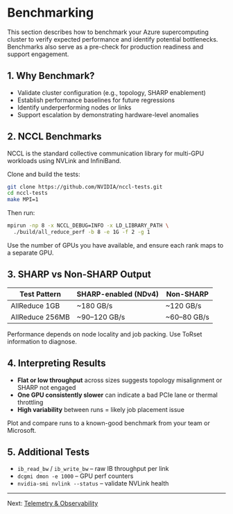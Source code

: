 
# Benchmarking
 
This section describes how to benchmark your Azure supercomputing cluster to verify expected performance and identify potential bottlenecks. Benchmarks also serve as a pre-check for production readiness and support engagement.
 
## 1. Why Benchmark?
 
- Validate cluster configuration (e.g., topology, SHARP enablement)
- Establish performance baselines for future regressions
- Identify underperforming nodes or links
- Support escalation by demonstrating hardware-level anomalies
 
## 2. NCCL Benchmarks
 
NCCL is the standard collective communication library for multi-GPU workloads using NVLink and InfiniBand.
 
Clone and build the tests:
 
```bash
git clone https://github.com/NVIDIA/nccl-tests.git
cd nccl-tests
make MPI=1
```
 
Then run:
 
```bash
mpirun -np 8 -x NCCL_DEBUG=INFO -x LD_LIBRARY_PATH \
  ./build/all_reduce_perf -b 8 -e 1G -f 2 -g 1
```
 
Use the number of GPUs you have available, and ensure each rank maps to a separate GPU.
 
## 3. SHARP vs Non-SHARP Output
 
| Test Pattern      | SHARP-enabled (NDv4) | Non-SHARP         |
|-------------------|----------------------|-------------------|
| AllReduce 1GB     | ~180 GB/s            | ~120 GB/s         |
| AllReduce 256MB   | ~90–120 GB/s         | ~60–80 GB/s       |
 
Performance depends on node locality and job packing. Use ToRset information to diagnose.
 
## 4. Interpreting Results
 
- **Flat or low throughput** across sizes suggests topology misalignment or SHARP not engaged
- **One GPU consistently slower** can indicate a bad PCIe lane or thermal throttling
- **High variability** between runs = likely job placement issue
 
Plot and compare runs to a known-good benchmark from your team or Microsoft.
 
## 5. Additional Tests
 
- `ib_read_bw` / `ib_write_bw` – raw IB throughput per link
- `dcgmi dmon -e 1000` – GPU perf counters
- `nvidia-smi nvlink --status` – validate NVLink health
 
---
 
Next: [Telemetry & Observability](telemetry.md)